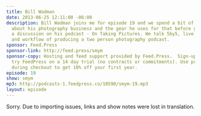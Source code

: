 ```yaml
---
title: Bill Wadman
date: 2013-06-25 12:11:00 -06:00
description: Bill Wadman joins me for episode 19 and we spend a bit of time talking
  about his photography business and the gear he uses for that before getting into
  a discussion on his podcast ‐ On Taking Pictures. We talk 5by5, live streaming,
  and workflow of producing a two person photography podcast.
sponsor: Feed.Press
sponsor-link: http://feed.press/smym
sponsor-copy: Hosting and feed support provided by Feed.Press.  Sign-up today and
  try FeedPress on a 14 day trial (no contracts or commitments). Use promo code "smym"
  during checkout to get 10% off your first year.
episode: 19
show: smym
mp3: http://podcasts-1.feedpress.co/10590/smym-19.mp3
layout: episode
---
```


Sorry. Due to importing issues, links and show notes were lost in translation.
